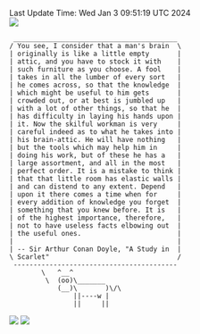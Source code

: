 Last Update Time: 
Wed Jan  3 09:51:19 UTC 2024
<br>![](https://img.shields.io/badge/%E5%A4%A7%E5%AE%B6-%E5%AE%89%E5%AE%89-green)<br>
```
 _________________________________________
/ You see, I consider that a man's brain  \
| originally is like a little empty       |
| attic, and you have to stock it with    |
| such furniture as you choose. A fool    |
| takes in all the lumber of every sort   |
| he comes across, so that the knowledge  |
| which might be useful to him gets       |
| crowded out, or at best is jumbled up   |
| with a lot of other things, so that he  |
| has difficulty in laying his hands upon |
| it. Now the skilful workman is very     |
| careful indeed as to what he takes into |
| his brain-attic. He will have nothing   |
| but the tools which may help him in     |
| doing his work, but of these he has a   |
| large assortment, and all in the most   |
| perfect order. It is a mistake to think |
| that that little room has elastic walls |
| and can distend to any extent. Depend   |
| upon it there comes a time when for     |
| every addition of knowledge you forget  |
| something that you knew before. It is   |
| of the highest importance, therefore,   |
| not to have useless facts elbowing out  |
| the useful ones.                        |
|                                         |
| -- Sir Arthur Conan Doyle, "A Study in  |
\ Scarlet"                                /
 -----------------------------------------
        \   ^__^
         \  (oo)\_______
            (__)\       )\/\
                ||----w |
                ||     ||
```
![](https://github-readme-stats.vercel.app/api?username=chenlitw)
![](https://github-readme-stats.vercel.app/api/top-langs/?username=chenlitw)
